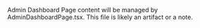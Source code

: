 
Admin Dashboard Page content will be managed by AdminDashboardPage.tsx. This file is likely an artifact or a note.
